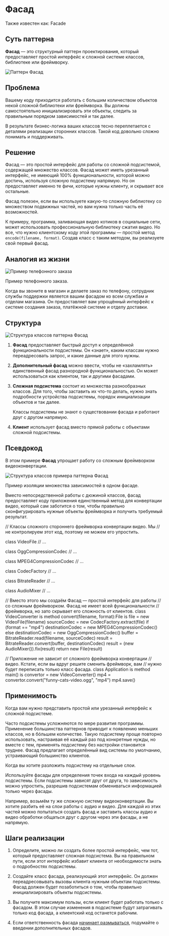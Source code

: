 # Фасад

Также известен как: Facade

##  Суть паттерна

**Фасад** — это структурный паттерн проектирования, который предоставляет простой интерфейс к сложной системе классов, библиотеке или фреймворку.

![Паттерн&nbsp;Фасад](https://refactoring.guru/images/patterns/content/facade/facade.png)

##  Проблема

Вашему коду приходится работать с большим количеством объектов некой сложной библиотеки или фреймворка. Вы должны самостоятельно инициализировать эти объекты, следить за правильным порядком зависимостей и так далее.

В результате бизнес-логика ваших классов тесно переплетается с деталями реализации сторонних классов. Такой код довольно сложно понимать и поддерживать.

##  Решение

Фасад — это простой интерфейс для работы со сложной подсистемой, содержащей множество классов. Фасад может иметь урезанный интерфейс, не имеющий 100% функциональности, которой можно достичь, используя сложную подсистему напрямую. Но он предоставляет именно те фичи, которые нужны клиенту, и скрывает все остальные.

Фасад полезен, если вы используете какую-то сложную библиотеку со множеством подвижных частей, но вам нужна только часть её возможностей.

К примеру, программа, заливающая видео котиков в социальные сети, может использовать профессиональную библиотеку сжатия видео. Но все, что нужно клиентскому коду этой программы — простой метод `encode(filename, format)`. Создав класс с таким методом, вы реализуете свой первый фасад.

##  Аналогия из жизни

![Пример телефонного заказа](https://refactoring.guru/images/patterns/diagrams/facade/live-example-ru.png)

Пример телефонного заказа.

Когда вы звоните в магазин и делаете заказ по телефону, сотрудник службы поддержки является вашим фасадом ко всем службам и отделам магазина. Он предоставляет вам упрощённый интерфейс к системе создания заказа, платёжной системе и отделу доставки.

##  Структура

![Структура классов паттерна Фасад](https://refactoring.guru/images/patterns/diagrams/facade/structure.png)

1.  **Фасад** предоставляет быстрый доступ к определённой функциональности подсистемы. Он «знает», каким классам нужно переадресовать запрос, и какие данные для этого нужны.
    
2.  **Дополнительный фасад** можно ввести, чтобы не «захламлять» единственный фасад разнородной функциональностью. Он может использоваться как клиентом, так и другими фасадами.
    
3.  **Сложная подсистема** состоит из множества разнообразных классов. Для того, чтобы заставить их что-то делать, нужно знать подробности устройства подсистемы, порядок инициализации объектов и так далее.
    
    Классы подсистемы не знают о существовании фасада и работают друг с другом напрямую.
    
4.  **Клиент** использует фасад вместо прямой работы с объектами сложной подсистемы.
    

##  Псевдокод

В этом примере **Фасад** упрощает работу со сложным фреймворком видеоконвертации.

![Структура классов примера паттерна Фасад](https://refactoring.guru/images/patterns/diagrams/facade/example.png)

Пример изоляции множества зависимостей в одном фасаде.

Вместо непосредственной работы с дюжиной классов, фасад предоставляет коду приложения единственный метод для конвертации видео, который сам заботится о том, чтобы правильно сконфигурировать нужные объекты фреймворка и получить требуемый результат.

// Классы сложного стороннего фреймворка конвертации видео. Мы
// не контролируем этот код, поэтому не можем его упростить.

class VideoFile
// ...

class OggCompressionCodec
// ...

class MPEG4CompressionCodec
// ...

class CodecFactory
// ...

class BitrateReader
// ...

class AudioMixer
// ...

// Вместо этого мы создаём Фасад — простой интерфейс для работы
// со сложным фреймворком. Фасад не имеет всей функциональности
// фреймворка, но зато скрывает его сложность от клиентов.
class VideoConverter is
    method convert(filename, format):File is
        file = new VideoFile(filename)
        sourceCodec = new CodecFactory.extract(file)
        if (format == "mp4")
            destinationCodec = new MPEG4CompressionCodec()
        else
            destinationCodec = new OggCompressionCodec()
        buffer = BitrateReader.read(filename, sourceCodec)
        result = BitrateReader.convert(buffer, destinationCodec)
        result = (new AudioMixer()).fix(result)
        return new File(result)

// Приложение не зависит от сложного фреймворка конвертации
// видео. Кстати, если вы вдруг решите сменить фреймворк, вам
// нужно будет переписать только класс фасада.
class Application is
    method main() is
        convertor = new VideoConverter()
        mp4 = convertor.convert("funny-cats-video.ogg", "mp4")
        mp4.save()

##  Применимость

 Когда вам нужно представить простой или урезанный интерфейс к сложной подсистеме.

 Часто подсистемы усложняются по мере развития программы. Применение большинства паттернов приводит к появлению меньших классов, но в бóльшем количестве. Такую подсистему проще повторно использовать, настраивая её каждый раз под конкретные нужды, но вместе с тем, применять подсистему без настройки становится труднее. Фасад предлагает определённый вид системы по умолчанию, устраивающий большинство клиентов.

 Когда вы хотите разложить подсистему на отдельные слои.

 Используйте фасады для определения точек входа на каждый уровень подсистемы. Если подсистемы зависят друг от друга, то зависимость можно упростить, разрешив подсистемам обмениваться информацией только через фасады.

Например, возьмём ту же сложную систему видеоконвертации. Вы хотите разбить её на слои работы с аудио и видео. Для каждой из этих частей можно попытаться создать фасад и заставить классы аудио и видео обработки общаться друг с другом через эти фасады, а не напрямую.

##  Шаги реализации

1.  Определите, можно ли создать более простой интерфейс, чем тот, который предоставляет сложная подсистема. Вы на правильном пути, если этот интерфейс избавит клиента от необходимости знать о подробностях подсистемы.
    
2.  Создайте класс фасада, реализующий этот интерфейс. Он должен переадресовывать вызовы клиента нужным объектам подсистемы. Фасад должен будет позаботиться о том, чтобы правильно инициализировать объекты подсистемы.
    
3.  Вы получите максимум пользы, если клиент будет работать только с фасадом. В этом случае изменения в подсистеме будут затрагивать только код фасада, а клиентский код останется рабочим.
    
4.  Если ответственность фасада [начинает размываться](https://refactoring.guru/ru/smells/large-class), подумайте о введении дополнительных фасадов.
